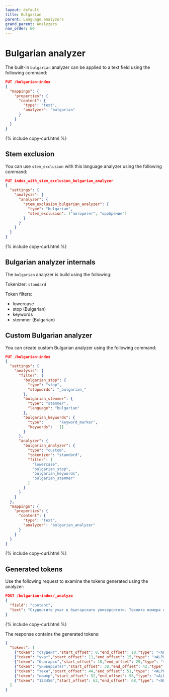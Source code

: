 ```yaml
---
layout: default
title: Bulgarian
parent: Language analyzers
grand_parent: Analyzers
nav_order: 60
---
```


# Bulgarian analyzer

The built-in `bulgarian` analyzer can be applied to a text field using the following command:

```json
PUT /bulgarian-index
{
  "mappings": {
    "properties": {
      "content": {
        "type": "text",
        "analyzer": "bulgarian"
      }
    }
  }
}
```
{% include copy-curl.html %}

## Stem exclusion

You can use `stem_exclusion` with this language analyzer using the following command:

```json
PUT index_with_stem_exclusion_bulgarian_analyzer
{
  "settings": {
    "analysis": {
      "analyzer": {
        "stem_exclusion_bulgarian_analyzer": {
          "type": "bulgarian",
          "stem_exclusion": ["авторитет", "одобрение"]
        }
      }
    }
  }
}
```
{% include copy-curl.html %}

## Bulgarian analyzer internals

The `bulgarian` analyzer is build using the following:

Tokenizer: `standard`

Token filters:
- lowercase
- stop (Bulgarian)
- keywords
- stemmer (Bulgarian)

## Custom Bulgarian analyzer

You can create custom Bulgarian analyzer using the following command:

```json
PUT /bulgarian-index
{
  "settings": {
    "analysis": {
      "filter": {
        "bulgarian_stop": {
          "type": "stop",
          "stopwords": "_bulgarian_"
        },
        "bulgarian_stemmer": {
          "type": "stemmer",
          "language": "bulgarian"
        },
        "bulgarian_keywords": {
          "type":       "keyword_marker",
          "keywords":   [] 
        }
      },
      "analyzer": {
        "bulgarian_analyzer": {
          "type": "custom",
          "tokenizer": "standard",
          "filter": [
            "lowercase",
            "bulgarian_stop",
            "bulgarian_keywords",
            "bulgarian_stemmer"
          ]
        }
      }
    }
  },
  "mappings": {
    "properties": {
      "content": {
        "type": "text",
        "analyzer": "bulgarian_analyzer"
      }
    }
  }
}
```
{% include copy-curl.html %}

## Generated tokens

Use the following request to examine the tokens generated using the analyzer:

```json
POST /bulgarian-index/_analyze
{
  "field": "content",
  "text": "Студентите учат в българските университети. Техните номера са 123456."
}
```
{% include copy-curl.html %}

The response contains the generated tokens:

```json
{
  "tokens": [
    {"token": "студент","start_offset": 0,"end_offset": 10,"type": "<ALPHANUM>","position": 0},
    {"token": "учат","start_offset": 11,"end_offset": 15,"type": "<ALPHANUM>","position": 1},
    {"token": "българск","start_offset": 18,"end_offset": 29,"type": "<ALPHANUM>","position": 3},
    {"token": "университят","start_offset": 30,"end_offset": 42,"type": "<ALPHANUM>","position": 4},
    {"token": "техн","start_offset": 44,"end_offset": 51,"type": "<ALPHANUM>","position": 5},
    {"token": "номер","start_offset": 52,"end_offset": 58,"type": "<ALPHANUM>","position": 6},
    {"token": "123456","start_offset": 62,"end_offset": 68,"type": "<NUM>","position": 8}
  ]
}
```